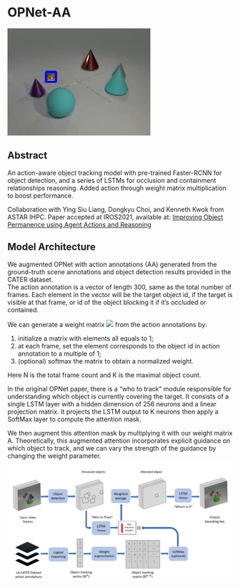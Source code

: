 # OPNet-AA
![Alt text](./img/opnetaa_output.gif?raw=true "OPNet_AA_structure")

## Abstract
An action-aware object tracking model with pre-trained Faster-RCNN for object detection, and a series of LSTMs for 
occlusion and containment relationships reasoning. Added action through weight matrix multiplication to boost performance.

Collaboration with Ying Siu Liang, Dongkyu Choi, and Kenneth Kwok from ASTAR IHPC. 
Paper accepted at IROS2021, available at: [Improving Object Permanence using Agent Actions and Reasoning](https://github.com/GakkiChen/OPNet-AA/blob/main/IROS2021_Improving_Object_Permanence_using_Action_Annotations_and_Reasoning.pdf)

## Model Architecture
We augmented OPNet with action annotations (AA) generated from the ground-truth scene annotations and object detection results provided in the CATER dataset.  
The action annotation is a vector of length 300, same as the total number of frames. Each element in the vector will be the target object id, if the target is visible at that frame, or id of the object blocking it if it’s occluded or contained.

We can generate a weight matrix <img src="https://render.githubusercontent.com/render/math?math=A %20\in R^{NK}"> from the action annotations by: 
1) initialize a matrix with elements all equals to 1; 
2) at each frame, set the element corresponds to the object id in action annotation to a multiple of 1;
3) (optional) softmax the matrix to obtain a normalized weight.

Here N is the total frame count and K is the maximal object count. 

In the original OPNet paper, there is a “who to track” module responsible for understanding which object is currently covering the target. It consists of a single LSTM layer with a hidden dimension of 256 neurons and a linear projection matrix. It projects the LSTM output to K neurons then apply a SoftMax layer to compute the attention mask.

We then augment this attention mask by multiplying it with our weight matrix A. Theoretically, this augmented attention incorporates explicit guidance on which object to track, and we can vary the strength of the guidance by changing the weight parameter. 
![Alt text](./img/model_structure.PNG?raw=true "OPNet_AA_structure")
